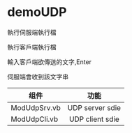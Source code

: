 # demoUDP

執行伺服端執行檔

執行客戶端執行檔

輸入客戶端欲傳送的文字,Enter

伺服端會收到該文字串

| 组件  |          功能         |
|-------|:---------------------:|
| ModUdpSrv.vb | UDP server sdie    |
| ModUdpCli.vb   |        UDP client sdie         |

